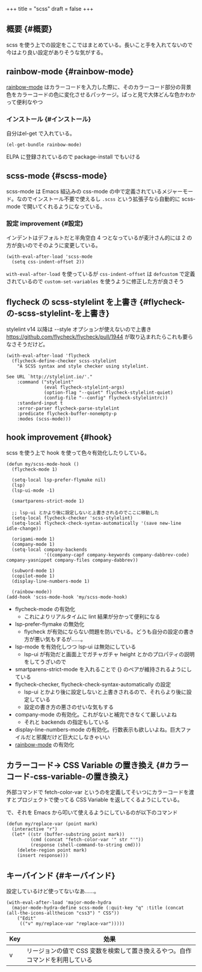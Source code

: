 +++
title = "scss"
draft = false
+++

## 概要 {#概要}

scss を使う上での設定をここではまとめている。長いこと手を入れてないので今はより良い設定がありそうな気がする。


## rainbow-mode {#rainbow-mode}

[rainbow-mode](https://elpa.gnu.org/packages/rainbow-mode.html) はカラーコードを入力した際に、そのカラーコード部分の背景色をカラーコードの色に変化させるパッケージ。ぱっと見で大体どんな色かわかって便利なやつ


### インストール {#インストール}

自分はel-get で入れている。

```emacs-lisp
(el-get-bundle rainbow-mode)
```

ELPA に登録されているので package-install でもいける


## scss-mode {#scss-mode}

scss-mode は Emacs 組込みの css-mode の中で定義されているメジャーモード。なのでインストール不要で使えるし
`.scss` という拡張子なら自動的に scss-mode で開いてくれるようになっている。


### 設定 <span class="tag"><span class="improvement">improvement</span></span> {#設定}

インデントはデフォルトだと半角空白 4 つとなっているが麦汁さん的には 2 の方が良いのでそのように変更している。

```emacs-lisp
(with-eval-after-load 'scss-mode
  (setq css-indent-offset 2))
```

`with-eval-after-load` を使っているが
`css-indent-offset` は `defcustom` で定義されているので
`custom-set-variables` を使うように修正した方が良さそう


## flycheck の scss-stylelint を上書き {#flycheck-の-scss-stylelint-を上書き}

stylelint v14 以降は --style オプションが使えないので上書き
<https://github.com/flycheck/flycheck/pull/1944> が取り込まれたらこれも要らなさそうだけど。

```emacs-lisp
(with-eval-after-load 'flycheck
  (flycheck-define-checker scss-stylelint
    "A SCSS syntax and style checker using stylelint.

See URL `http://stylelint.io/'."
    :command ("stylelint"
              (eval flycheck-stylelint-args)
              (option-flag "--quiet" flycheck-stylelint-quiet)
              (config-file "--config" flycheck-stylelintrc))
    :standard-input t
    :error-parser flycheck-parse-stylelint
    :predicate flycheck-buffer-nonempty-p
    :modes (scss-mode)))
```


## hook <span class="tag"><span class="improvement">improvement</span></span> {#hook}

scss を使う上で hook を使って色々有効化したりしている。

```emacs-lisp
(defun my/scss-mode-hook ()
  (flycheck-mode 1)

  (setq-local lsp-prefer-flymake nil)
  (lsp)
  (lsp-ui-mode -1)

  (smartparens-strict-mode 1)

  ;; lsp-ui とかより後に設定しないと上書きされるのでここに移動した
  (setq-local flycheck-checker 'scss-stylelint)
  (setq-local flycheck-check-syntax-automatically '(save new-line idle-change))

  (origami-mode 1)
  (company-mode 1)
  (setq-local company-backends
              '((company-capf company-keywords company-dabbrev-code) company-yasnippet company-files company-dabbrev))

  (subword-mode 1)
  (copilot-mode 1)
  (display-line-numbers-mode 1)

  (rainbow-mode))
(add-hook 'scss-mode-hook 'my/scss-mode-hook)
```

-   flycheck-mode の有効化
    -   これによりリアルタイムに lint 結果が分かって便利になる
-   lsp-prefer-flymake の無効化
    -   flycheck が有効にならない問題を防いでいる。どうも自分の設定の書き方が悪い気もするが……。
-   lsp-mode を有効化しつつ lsp-ui は無効にしている
    -   lsp-ui が有効だと画面上でガチャガチャ height とかのプロパティの説明をしてうざいので
-   smartparens-strict-mode を入れることで {} のペアが維持されるようにしている
-   flycheck-checker, flycheck-check-syntax-automatically の設定
    -   lsp-ui とかより後に設定しないと上書きされるので、それらより後に設定している
    -   設定の書き方の悪さのせいな気もする
-   company-mode の有効化。これがないと補完できなくて厳しいよね
    -   それと backends の指定もしている
-   display-line-numbers-mode の有効化。行数表示も欲しいよね。巨大ファイルだと邪魔だけど巨大にしなきゃいい
-   [rainbow-mode](#rainbow-mode) の有効化


## カラーコード→ CSS Variable の置き換え {#カラーコード-css-variable-の置き換え}

外部コマンドで fetch-color-var というのを定義してそいつにカラーコードを渡すとプロジェクトで使ってる CSS Variable を返してくるようにしている。

で、それを Emacs から叩いて使えるようにしているのが以下のコマンド

```emacs-lisp
(defun my/replace-var (point mark)
  (interactive "r")
  (let* ((str (buffer-substring point mark))
         (cmd (concat "fetch-color-var '" str "'"))
         (response (shell-command-to-string cmd)))
    (delete-region point mark)
    (insert response)))
```


## キーバインド {#キーバインド}

設定しているけど使ってないなあ……。

```emacs-lisp
(with-eval-after-load 'major-mode-hydra
  (major-mode-hydra-define scss-mode (:quit-key "q" :title (concat (all-the-icons-alltheicon "css3") " CSS"))
    ("Edit"
     (("v" my/replace-var "replace-var")))))
```

| Key | 効果                                      |
|-----|-----------------------------------------|
| v   | リージョンの値で CSS 変数を検索して置き換えるやつ。自作コマンドを利用している |
